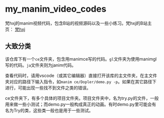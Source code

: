 # my_manim_video_codes
梵hxj的manim视频代码，包含B站的视频源码以及一些小练习。梵hxj的B站主页：
[梵hxj](https://m.bilibili.com/space/3546630821251576)

## 大致分类
该仓库下有一个`ce`文件夹，包含用manimce写的代码。`gl`文件夹为使用manimgl写的代码。`ja`文件夹则为janim代码。

查看代码时，请用vscode（或其它编辑器）直接打开该库的主文件夹，在主文件夹对应的路径下输入指令，如`manim ce/Dopler/demo.py -p`。如果在其它路径下进行，可能出现一些找不到文件之类的错误。

ce文件夹下，有多个具体的项目文件夹。项目文件夹中，名为try.py的文件，一般用来做一些小测试；而demo.py一般构成真正的动画。有时demo.py里可能会有名为Try的类，这些类一般也是用于一些测试。
